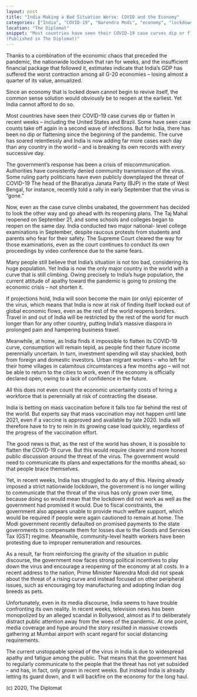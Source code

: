 ```yaml
---
layout: post
title: "India Making a Bad Situation Worse: COVID and the Economy"
categories: ["India", "COVID-19", "Narendra Modi", "economy", "lockdown"]
location: "The Diplomat"
snippet: "Most countries have seen their COVID-19 case curves dip or flatten in recent weeks – including the United States and Brazil. Some have seen case counts take off again in a second wave of infections. But for India, there has been no dip or flattening since the beginning of the pandemic. The curve has soared relentlessly and India is now adding far more cases each day than any country in the world – and is breaking its own records with every successive day. Yet, the government’s response has been a crisis of miscommunication. 
(Published in The Diplomat)"
---
```


Thanks to a combination of the economic chaos that preceded the pandemic, the nationwide lockdown that ran for weeks, and the insufficient financial package that followed it, estimates indicate that India’s GDP has suffered the worst contraction among all G-20 economies – losing almost a quarter of its value, annualized.

Since an economy that is locked down cannot begin to revive itself, the common sense solution would obviously be to reopen at the earliest. Yet India cannot afford to do so.

Most countries have seen their COVID-19 case curves dip or flatten in recent weeks – including the United States and Brazil. Some have seen case counts take off again in a second wave of infections. But for India, there has been no dip or flattening since the beginning of the pandemic. The curve has soared relentlessly and India is now adding far more cases each day than any country in the world – and is breaking its own records with every successive day.

The government’s response has been a crisis of miscommunication. Authorities have consistently denied community transmission of the virus. Some ruling party politicians have even publicly downplayed the threat of COVID-19 The head of the Bharatiya Janata Party (BJP) in the state of West Bengal, for instance, recently told a rally in early September that the virus is “gone.”

Now, even as the case curve climbs unabated, the government has decided to look the other way and go ahead with its reopening plans. The Taj Mahal reopened on September 21, and some schools and colleges began to reopen on the same day. India conducted two major national- level college examinations in September, despite raucous protests from students and parents who fear for their safety. The Supreme Court cleared the way for those examinations, even as the court continues to conduct its own proceedings by video conference due to the same fears.

Many people still believe that India’s situation is not too bad, considering its huge population. Yet India is now the only major country in the world with a curve that is still climbing. Owing precisely to India’s huge population, the current attitude of apathy toward the pandemic is going to prolong the economic crisis – not shorten it.

If projections hold, India will soon become the main (or only) epicenter of the virus, which means that India is now at risk of finding itself locked out of global economic flows, even as the rest of the world reopens borders. Travel in and out of India will be restricted by the rest of the world for much longer than for any other country, putting India’s massive diaspora in prolonged pain and hampering business travel.

Meanwhile, at home, as India finds it impossible to flatten its COVID-19 curve, consumption will remain tepid, as people find their future income perennially uncertain. In turn, investment spending will stay shackled, both from foreign and domestic investors. Urban migrant workers – who left for their home villages in calamitous circumstances a few months ago – will not be able to return to the cities to work, even if the economy is officially declared open, owing to a lack of confidence in the future.

All this does not even count the economic uncertainty costs of hiring a workforce that is perennially at risk of contracting the disease.

India is betting on mass vaccination before it falls too far behind the rest of the world. But experts say that mass vaccination may not happen until late 2021, even if a vaccine is approved and available by late 2020. India will therefore have to try to rein in its growing case load quickly, regardless of the progress of the vaccination effort.

The good news is that, as the rest of the world has shown, it is possible to flatten the COVID-19 curve. But this would require clearer and more honest public discussion around the threat of the virus. The government would need to communicate its plans and expectations for the months ahead, so that people brace themselves.

Yet, in recent weeks, India has struggled to do any of this. Having already imposed a strict nationwide lockdown, the government is no longer willing to communicate that the threat of the virus has only grown over time, because doing so would mean that the lockdown did not work as well as the government had promised it would. Due to fiscal constraints, the government also appears unable to provide much welfare support, which would be required if people were again cautioned to remain at home. The Modi government recently defaulted on promised payments to the state governments to compensate them for losses due to the Goods and Services Tax (GST) regime. Meanwhile, community-level health workers have been protesting due to improper remuneration and resources.

As a result, far from reinforcing the gravity of the situation in public discourse, the government now faces strong political incentives to play down the virus and encourage a reopening of the economy at all costs. In a recent address to the nation, Prime Minister Narendra Modi did not speak about the threat of a rising curve and instead focused on other peripheral issues, such as encouraging toy manufacturing and adopting Indian dog breeds as pets.

Unfortunately, even in its media discourse, India seems to have trouble confronting its own reality. In recent weeks, television news has been monopolized by an alleged scandal in Bollywood, almost as if to deliberately distract public attention away from the woes of the pandemic. At one point, media coverage and hype around the story resulted in massive crowds gathering at Mumbai airport with scant regard for social distancing requirements.

The current unstoppable spread of the virus in India is due to widespread apathy and fatigue among the public. That means that the government has to regularly communicate to the people that the threat has not yet subsided – and has, in fact, only grown in recent weeks. But instead India is already letting its guard down, and it will backfire on the economy for the long haul.

(c) 2020, The Diplomat
